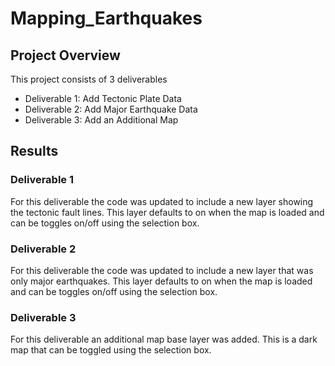 # Mapping_Earthquakes

## Project Overview

This project consists of 3 deliverables

- Deliverable 1: Add Tectonic Plate Data
- Deliverable 2: Add Major Earthquake Data
- Deliverable 3: Add an Additional Map

## Results

### Deliverable 1

For this deliverable the code was updated to include a new layer showing the tectonic fault lines. This layer defaults to on when the map is loaded and can be toggles on/off using the selection box.

### Deliverable 2

For this deliverable the code was updated to include a new layer that was only major earthquakes. This layer defaults to on when the map is loaded and can be toggles on/off using the selection box.

### Deliverable 3

For this deliverable an additional map base layer was added. This is a dark map that can be toggled using the selection box. 
